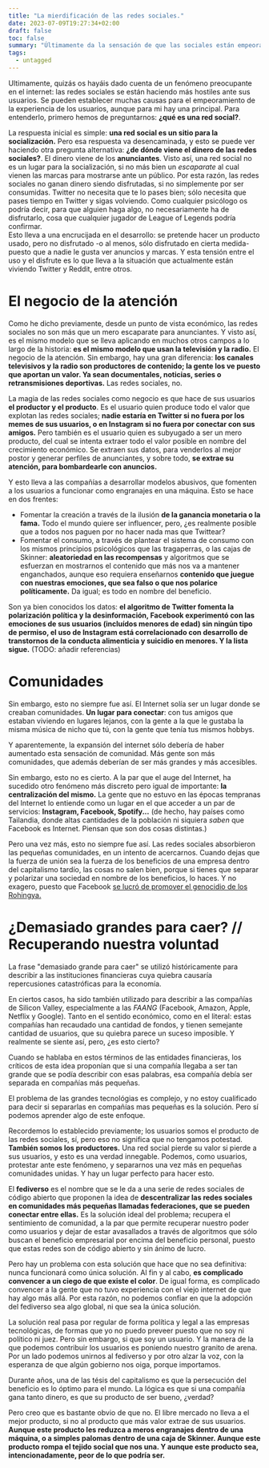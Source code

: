 ```yaml
---
title: "La mierdificación de las redes sociales."
date: 2023-07-09T19:27:34+02:00
draft: false
toc: false
summary: "Últimamente da la sensación de que las sociales están empeorando cada día. ¿Es esto real o una simple percepción? ¿Qué podemos hacer?"
tags:
  - untagged
---
```


Ultimamente, quizás os hayáis dado cuenta de un fenómeno preocupante en el internet: las redes sociales se están haciendo más hostiles ante sus usuarios.
Se pueden establecer muchas causas para el empeoramiento de la experiencia de los usuarios, aunque para mi hay una principal. Para entenderlo, primero hemos de preguntarnos: **¿qué es una red social?**. 

La respuesta inicial es simple: **una red social es un sitio para la socialización.** Pero esa respuesta va desencaminada, y esto se puede ver haciendo otra pregunta alternativa: **¿de dónde viene el dinero de las redes sociales?**. 
El dinero viene de los **anunciantes**. Visto así, una red social no es un lugar para la socialización, si no más bien un *escaparate* al cual vienen las marcas para mostrarse ante un público. 
Por esta razón, las redes sociales no ganan dinero siendo disfrutadas, si no simplemente por ser consumidas. Twitter no necesita que te lo pases bien; sólo necesita que pases tiempo en Twitter y sigas volviendo. Como cualquier psicólogo os podría decir, para que alguien haga algo, no necesariamente ha de disfrutarlo, cosa que cualquier jugador de League of Legends podría confirmar.  
Esto lleva a una encrucijada en el desarrollo: se pretende hacer un producto usado, pero no disfrutado -o al menos, sólo disfrutado en cierta medida- puesto que a nadie le gusta ver anuncios y marcas. Y esta tensión entre el uso y el disfrute es lo que lleva a la situación que actualmente están viviendo Twitter y Reddit, entre otros.  

# El negocio de la atención

Como he dicho previamente, desde un punto de vista económico, las redes sociales no son más que un mero escaparate para anunciantes. Y visto así, es el mismo modelo que se lleva aplicando en muchos otros campos a lo largo de la historia: **es el mismo modelo que usan la televisión y la radio.** El negocio de la atención. Sin embargo, hay una gran diferencia: **los canales televisivos y la radio son productores de contenido; la gente los ve puesto que aportan un valor. Ya sean documentales, noticias, series o retransmisiones deportivas.** Las redes sociales, no.  

La magia de las redes sociales como negocio es que hace de sus usuarios **el productor y el producto**. Es el usuario quien produce todo el valor que explotan las redes sociales; **nadie estaría en Twitter si no fuera por los memes de sus usuarios, o en Instagram si no fuera por conectar con sus amigos.** Pero también es el usuario quien es subyugado a ser un mero producto, del cual se intenta extraer todo el valor posible en nombre del crecimiento económico. Se extraen sus datos, para venderlos al mejor postor y generar perfiles de anunciantes, y sobre todo, **se extrae su atención, para bombardearle con anuncios.**  

Y esto lleva a las compañías a desarrollar modelos abusivos, que fomenten a los usuarios a funcionar como engranajes en una máquina. Esto se hace en dos frentes:

- Fomentar la creación a través de la ilusión **de la ganancia monetaria o la fama.** Todo el mundo quiere ser influencer, pero, ¿es realmente posible que a todos nos paguen por no hacer nada mas que Twittear?
- Fomentar el consumo, a través de plantear el sistema de consumo con los mismos principios psicológicos que las tragaperras, o las cajas de Skinner: **aleatoriedad en las recompensas** y algoritmos que se esfuerzan en mostrarnos el contenido que más nos va a mantener enganchados, aunque eso requiera enseñarnos **contenido que juegue con nuestras emociones, que sea falso o que nos polarice políticamente.** Da igual; es todo en nombre del beneficio.

Son ya bien conocidos los datos: **el algoritmo de Twitter fomenta la polarización política y la desinformación, Facebook experimentó con las emociones de sus usuarios (incluídos menores de edad) sin ningún tipo de permiso, el uso de Instagram está correlacionado con desarrollo de transtornos de la conducta alimenticia y suicidio en menores. Y la lista sigue.** (TODO: añadir referencias)

# Comunidades

Sin embargo, esto no siempre fue así. El Internet solía ser un lugar donde se creaban comunidades. **Un lugar para conectar**: con tus amigos que estaban viviendo en lugares lejanos, con la gente a la que le gustaba la misma música de nicho que tú, con la gente que tenía tus mismos hobbys. 

Y aparentemente, la expansión del internet sólo debería de haber aumentado esta sensación de comunidad. Más gente son más comunidades, que además deberían de ser más grandes y más accesibles.

Sin embargo, esto no es cierto. A la par que el auge del Internet, ha sucedido otro fenómeno más discreto pero igual de importante: **la centralización del mismo.** La gente que no estuvo en las épocas tempranas del Internet lo entiende como un lugar en el que acceder a un par de servicios: **Instagram, Facebook, Spotify...** (de hecho, hay países como Tailandia, donde altas cantidades de la población ni siquiera *saben* que Facebook es Internet. Piensan que son dos cosas distintas.)

Pero una vez más, esto no siempre fue así. Las redes sociales absorbieron las pequeñas comunidades, en un intento de acercarnos. Cuando dejas que la fuerza de unión sea la fuerza de los beneficios de una empresa dentro del capitalismo tardío, las cosas no salen bien, porque si tienes que separar y polarizar una sociedad en nombre de los beneficios, lo haces. Y no exagero, puesto que Facebook [se lucró de promover el genocidio de los Rohingya.](https://www.amnesty.org/en/latest/news/2022/09/myanmar-facebooks-systems-promoted-violence-against-rohingya-meta-owes-reparations-new-report/) 

# ¿Demasiado grandes para caer? // Recuperando nuestra voluntad

La frase "demasiado grande para caer" se utilizó históricamente para describir a las instituciones financieras cuya quiebra causaría repercusiones catastróficas para la economía.  

En ciertos casos, ha sido también utilizado para describir a las compañías de Silicon Valley, especialmente a las *FAANG* (Facebook, Amazon, Apple, Netflix y Google). Tanto en el sentido económico, como en el literal: estas compañías han recaudado una cantidad de fondos, y tienen semejante cantidad de usuarios, que su quiebra parece un suceso imposible. Y realmente se siente así, pero, ¿es esto cierto?  

Cuando se hablaba en estos términos de las entidades financieras, los críticos de esta idea proponían que si una compañía llegaba a ser tan grande que se podía describir con esas palabras, esa compañía debía ser separada en compañías más pequeñas.  

El problema de las grandes tecnológias es complejo, y no estoy cualificado para decir si separarlas en compañías mas pequeñas es la solución. Pero sí podemos aprender algo de este enfoque.

Recordemos lo establecido previamente; los usuarios somos el producto de las redes sociales, sí, pero eso no significa que no tengamos potestad. **También somos los productores.** Una red social pierde su valor si pierde a sus usuarios, y esto es una verdad innegable. Podemos, como usuarios, protestar ante este fenómeno, y separarnos una vez más en pequeñas comunidades unidas. Y hay un lugar perfecto para hacer esto.

El **fediverso** es el nombre que se le da a una serie de redes sociales de código abierto que proponen la idea de **descentralizar las redes sociales en comunidades más pequeñas llamadas federaciones, que se pueden conectar entre ellas.** Es la solución ideal del problema; recupera el sentimiento de comunidad, a la par que permite recuperar nuestro poder como usuarios y dejar de estar avasallados a través de algoritmos que sólo buscan el beneficio empresarial por encima del beneficio personal, puesto que estas redes son de código abierto y sin ánimo de lucro. 

Pero hay un problema con esta solución que hace que no sea definitiva: nunca funcionará como única solución. Al fin y al cabo, **es complicado convencer a un ciego de que existe el color**. De igual forma, es complicado convencer a la gente que no tuvo experiencia con el viejo internet de que hay algo más allá. Por esta razón, no podemos confiar en que la adopción del fediverso sea algo global, ni que sea la única solución. 

La solución real pasa por regular de forma política y legal a las empresas tecnológicas, de formas que yo no puedo preveer puesto que no soy ni político ni juez. Pero sin embargo, si que soy un usuario. Y la manera de la que podemos contribuir los usuarios es poniendo nuestro granito de arena. Por un lado podemos unirnos al fediverso y por otro alzar la voz, con la esperanza de que algún gobierno nos oiga, porque importamos.

Durante años, una de las tésis del capitalismo es que la persecución del beneficio es lo óptimo para el mundo. La lógica es que si una compañía gana tanto dinero, es que su producto de ser bueno, ¿verdad?

Pero creo que es bastante obvio de que no. El libre mercado no lleva a el mejor producto, si no al producto que más valor extrae de sus usuarios. **Aunque este producto les reduzca a meros engranajes dentro de una máquina, o a simples palomas dentro de una caja de Skinner. Aunque este producto rompa el tejido social que nos una. Y aunque este producto sea, intencionadamente, peor de lo que podría ser.**